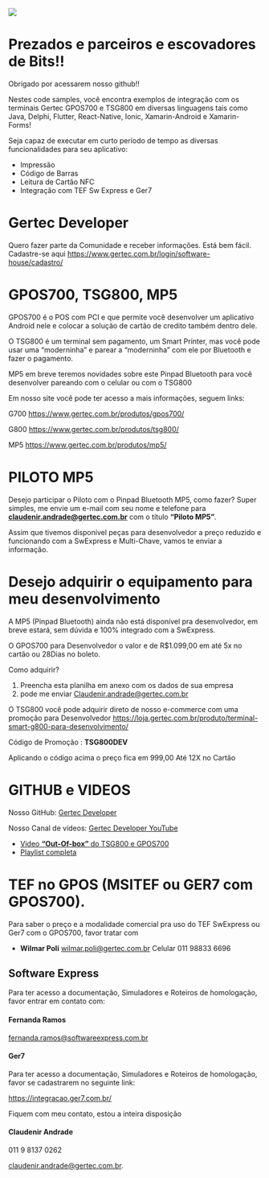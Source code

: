 [![](https://pbs.twimg.com/media/EKzBdw7WwAQrq8J.png)](https://www.gertec.com.br/)

# Prezados e parceiros e escovadores de Bits!! 

Obrigado por acessarem nosso github!!

Nestes code samples, você encontra exemplos de integração com os terminais Gertec GPOS700 e TSG800 em diversas linguagens tais como Java, Delphi, Flutter, React-Native, Ionic, Xamarin-Android e Xamarin-Forms!

Seja capaz de executar em curto período de tempo as diversas funcionalidades para seu aplicativo:

  - Impressão 
  - Código de Barras
  - Leitura de Cartão NFC
  - Integração com TEF Sw Express e Ger7

# Gertec Developer
Quero fazer parte da Comunidade e receber informações. 
Está bem fácil. 
Cadastre-se aqui https://www.gertec.com.br/login/software-house/cadastro/

# GPOS700, TSG800, MP5
GPOS700 é o POS com PCI e que permite você desenvolver um aplicativo Android nele e colocar a solução de cartão de credito também dentro dele. 

O TSG800 é um terminal sem pagamento, um Smart Printer, mas você pode usar uma “moderninha” e parear a “moderninha” com ele por Bluetooth e fazer o pagamento.

MP5 em breve teremos novidades sobre este Pinpad Bluetooth para você desenvolver pareando com o celular ou com o TSG800

Em nosso site você pode ter acesso a mais informações, seguem links:

G700 https://www.gertec.com.br/produtos/gpos700/

G800 https://www.gertec.com.br/produtos/tsg800/

MP5 https://www.gertec.com.br/produtos/mp5/

# PILOTO MP5
Desejo participar o Piloto com o Pinpad Bluetooth MP5, como fazer? Super simples, me envie um e-mail com seu nome e telefone para **claudenir.andrade@gertec.com.br** com o título **“Piloto MP5”**.

Assim que tivemos disponível peças para desenvolvedor a preço reduzido e funcionando com a SwExpress e Multi-Chave, vamos te enviar a informação. 
 
# Desejo adquirir o equipamento para meu desenvolvimento
A MP5 (Pinpad Bluetooth) ainda não está disponível pra desenvolvedor, em breve estará, sem dúvida e 100% integrado com a SwExpress.

O GPOS700 para Desenvolvedor o valor e de R$1.099,00 em até 5x no cartão ou 28Dias no boleto.
 
Como adquirir? 
  1. Preencha esta planilha em anexo com os dados de sua empresa 
  2. pode me enviar Claudenir.andrade@gertec.com.br

O TSG800 você pode adquirir direto de nosso e-commerce com uma promoção para Desenvolvedor
https://loja.gertec.com.br/produto/terminal-smart-g800-para-desenvolvimento/

Código de Promoção : **TSG800DEV**

Aplicando o código acima o preço fica em 999,00 Até 12X no Cartão  

# GITHUB e VIDEOS
Nosso GitHub: [Gertec Developer](https://github.com/gertecdeveloper)

Nosso Canal de vídeos: [Gertec Developer YouTube](https://www.youtube.com/gertecdeveloper)
  - [Video **“Out-Of-box”** do TSG800 e GPOS700]( https://www.youtube.com/watch?v=bW101g2mSgI&t=0s)
  - [Playlist completa](https://www.youtube.com/c/GertecDeveloper/videos)

# TEF no GPOS (MSITEF ou GER7 com GPOS700). 
Para saber o preço e a modalidade comercial pra uso do TEF SwExpress ou Ger7  com o GPOS700, favor tratar com

  - **Wilmar Poli** wilmar.poli@gertec.com.br  Celular 011 98833 6696


## Software Express
Para ter acesso a documentação, Simuladores e Roteiros de homologação, favor entrar em contato com:

#### **Fernanda Ramos**
fernanda.ramos@softwareexpress.com.br

#### **Ger7**

Para ter acesso a documentação, Simuladores e Roteiros de homologação, favor se cadastrarem no seguinte link:

https://integracao.ger7.com.br/

Fiquem com meu contato, estou a inteira disposição

#### **Claudenir Andrade**
011 9 8137 0262 

claudenir.andrade@gertec.com.br.